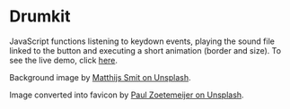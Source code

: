 # Drumkit

JavaScript functions listening to keydown events, playing the sound file linked to the button and executing a short animation (border and size).
To see the live demo, click [here](https://lillapulay.github.io/Drumkit/).

Background image by [Matthijs Smit on Unsplash](https://unsplash.com/photos/bRG2C0FAQEY).

Image converted into favicon by [Paul Zoetemeijer on Unsplash](https://unsplash.com/photos/ekBOf6sJYYo).
